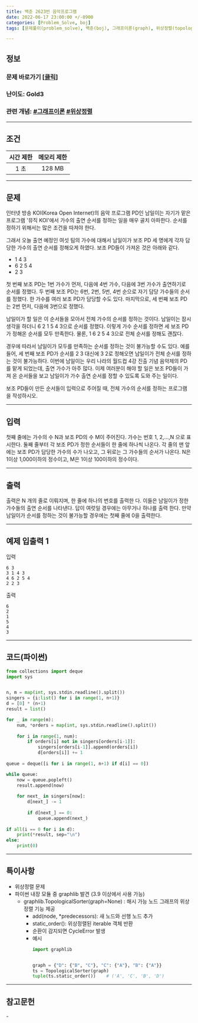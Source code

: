 ```yaml
---
title: 백준 2623번 음악프로그램
date: 2022-06-17 23:00:00 +/-0900
categories: [Problem_Solve, boj]
tags: [문제풀이(problem_solve), 백준(boj), 그래프이론(graph), 위상정렬(topology_sort)]

---
```

## 정보
### 문제 바로가기 [[클릭](https://www.acmicpc.net/problem/2623)]
### 난이도: Gold3
### 관련 개념: [#그래프이론](https://www.acmicpc.net/problemset?sort=ac_desc&algo=7) [#위상정렬](https://www.acmicpc.net/problemset?sort=ac_desc&algo=78)

---
## 조건

시간 제한|메모리 제한
:---:|:---:
1 초|128 MB

---
## 문제
인터넷 방송 KOI(Korea Open Internet)의 음악 프로그램 PD인 남일이는 자기가 맡은 프로그램 '뮤직 KOI'에서 가수의 출연 순서를 정하는 일을 매우 골치 아파한다. 순서를 정하기 위해서는 많은 조건을 따져야 한다.

그래서 오늘 출연 예정인 여섯 팀의 가수에 대해서 남일이가 보조 PD 세 명에게 각자 담당한 가수의 출연 순서를 정해오게 하였다. 보조 PD들이 가져온 것은 아래와 같다.

- 1 4 3
- 6 2 5 4
- 2 3

첫 번째 보조 PD는 1번 가수가 먼저, 다음에 4번 가수, 다음에 3번 가수가 출연하기로 순서를 정했다. 두 번째 보조 PD는 6번, 2번, 5번, 4번 순으로 자기 담당 가수들의 순서를 정했다. 한 가수를 여러 보조 PD가 담당할 수도 있다. 마지막으로, 세 번째 보조 PD는 2번 먼저, 다음에 3번으로 정했다.

남일이가 할 일은 이 순서들을 모아서 전체 가수의 순서를 정하는 것이다. 남일이는 잠시 생각을 하더니 6 2 1 5 4 3으로 순서를 정했다. 이렇게 가수 순서를 정하면 세 보조 PD가 정해온 순서를 모두 만족한다. 물론, 1 6 2 5 4 3으로 전체 순서를 정해도 괜찮다.

경우에 따라서 남일이가 모두를 만족하는 순서를 정하는 것이 불가능할 수도 있다. 예를 들어, 세 번째 보조 PD가 순서를 2 3 대신에 3 2로 정해오면 남일이가 전체 순서를 정하는 것이 불가능하다. 이번에 남일이는 우리 나라의 월드컵 4강 진출 기념 음악제의 PD를 맡게 되었는데, 출연 가수가 아주 많다. 이제 여러분이 해야 할 일은 보조 PD들이 가져 온 순서들을 보고 남일이가 가수 출연 순서를 정할 수 있도록 도와 주는 일이다.

보조 PD들이 만든 순서들이 입력으로 주어질 때, 전체 가수의 순서를 정하는 프로그램을 작성하시오.

---
## 입력
첫째 줄에는 가수의 수 N과 보조 PD의 수 M이 주어진다. 가수는 번호 1, 2,…,N 으로 표시한다. 둘째 줄부터 각 보조 PD가 정한 순서들이 한 줄에 하나씩 나온다. 각 줄의 맨 앞에는 보조 PD가 담당한 가수의 수가 나오고, 그 뒤로는 그 가수들의 순서가 나온다. N은 1이상 1,000이하의 정수이고, M은 1이상 100이하의 정수이다.

---
## 출력
출력은 N 개의 줄로 이뤄지며, 한 줄에 하나의 번호를 출력한 다. 이들은 남일이가 정한 가수들의 출연 순서를 나타낸다. 답이 여럿일 경우에는 아무거나 하나를 출력 한다. 만약 남일이가 순서를 정하는 것이 불가능할 경우에는 첫째 줄에 0을 출력한다.

---
## 예제 입출력 1
입력
```
6 3
3 1 4 3
4 6 2 5 4
2 2 3
```

출력
```
6
2
1
5
4
3
```

---
## 코드(파이썬)
```python
from collections import deque
import sys


n, m = map(int, sys.stdin.readline().split())
singers = {i:list() for i in range(1, n+1)}
d = [0] * (n+1)
result = list()

for _ in range(m):
    num, *orders = map(int, sys.stdin.readline().split())
    
    for i in range(1, num):
        if orders[i] not in singers[orders[i-1]]:
            singers[orders[i-1]].append(orders[i])
            d[orders[i]] += 1
        
queue = deque([i for i in range(1, n+1) if d[i] == 0])

while queue:
    now = queue.popleft()
    result.append(now)
    
    for next_ in singers[now]:
        d[next_] -= 1
        
        if d[next_] == 0:
            queue.append(next_)
            
if all(i == 0 for i in d):
    print(*result, sep="\n")
else:
    print(0)

```

---
## 특이사항
- 위상정렬 문제
- 파이썬 내장 모듈 중 graphlib 발견 (3.9 이상에서 사용 가능)
  - graphlib.TopologicalSorter(graph=None) : 해시 가능 노드 그래프의 위상 정렬 기능 제공
    - add(node, *predecessors): 새 노드와 선행 노드 추가
    - static_order(): 위상정렬된 iterable 객체 반환
    - 순환이 감지되면 CycleError 발생
    - 예시
      ```python
      import graphlib


      graph = {"D": {"B", "C"}, "C": {"A"}, "B": {"A"}}
      ts = TopologicalSorter(graph)
      tuple(ts.static_order())    # ('A', 'C', 'B', 'D')
      ```

---
## 참고문헌
\-
